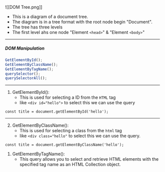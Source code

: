 ![[DOM Tree.png]]
- This is a diagram of a document tree.
- The diagram is in a tree format with the root node begin "Document".
- The tree has three levels
- The first level ahs one node "Element `<head>`" & "Element `<body>`"
---
##### DOM Manipulation

```Javascript
GetElementById();
GetElementByClassName();
GetElementByTagName();
querySelector();
querySelectorAll();
```
---
1. GetElementById():
	- This is used for selecting a ID from the `HTML` tag
	- like `<div id="hello">` to select this we can use the query
```Js
const title = document.getElementById('hello');
```
---

2. GetElementByClassName():
	- This is used for selecting a class from the `html` tag
	- like `<div class="hello"` to select this we can use the query.
```Js
const title = document.getElementByClassName('hello');
```
1. GetElementByTagName(): 
	- This query allows you to select and retrieve HTML elements with the specified tag name as an HTML Collection object.
```js
	
```